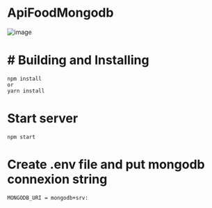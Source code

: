 # ApiFoodMongodb
![image](https://user-images.githubusercontent.com/46062396/161672749-460cef49-82da-483e-a2e4-5ab7f8281f1b.png)


# # Building and Installing


    npm install 
    or  
    yarn install
    
# Start server

    npm start 

# Create .env file and put mongodb connexion string

    MONGODB_URI = mongodb+srv:
